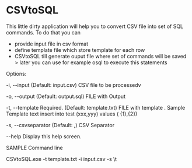 # CSVtoSQL

This little dirty application will help you to convert CSV file into set of SQL commands.
To do that you can

- provide input file in csv format
- define template file which store template for each row
- CSVtoSQL till generate ouput file where set of commands will be saved > later you can use for example osql to execute this statements


Options:

  -i, --input           (Default: input.csv) CSV file to be processedv

  -o, --output          (Default: output.sql) FILE with Output

  -t, --template        Required. (Default: template.txt) FILE with template .
                        Sample Template text  insert into test (xxx,yyy) values
                        ( {1},{2})

  -s, --csvseparator    (Default: ,) CSV Separator

  --help                Display this help screen.
  
  
  
SAMPLE Command line

CSVtoSQL.exe -t template.txt -i input.csv -s \t
